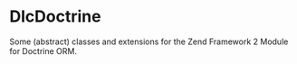 DlcDoctrine
===========

Some (abstract) classes and extensions for the Zend Framework 2 Module for Doctrine ORM.